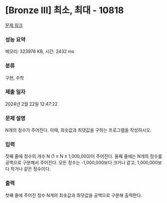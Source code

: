 # [Bronze III] 최소, 최대 - 10818 

[문제 링크](https://www.acmicpc.net/problem/10818) 

### 성능 요약

메모리: 323976 KB, 시간: 2432 ms

### 분류

구현, 수학

### 제출 일자

2024년 2월 22일 12:47:22

### 문제 설명

<p style="user-select: auto !important;">N개의 정수가 주어진다. 이때, 최솟값과 최댓값을 구하는 프로그램을 작성하시오.</p>

### 입력 

 <p style="user-select: auto !important;">첫째 줄에 정수의 개수 N (1 ≤ N ≤ 1,000,000)이 주어진다. 둘째 줄에는 N개의 정수를 공백으로 구분해서 주어진다. 모든 정수는 -1,000,000보다 크거나 같고, 1,000,000보다 작거나 같은 정수이다.</p>

### 출력 

 <p style="user-select: auto !important;">첫째 줄에 주어진 정수 N개의 최솟값과 최댓값을 공백으로 구분해 출력한다.</p>

